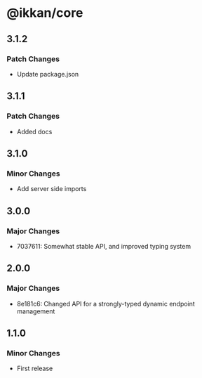 # @ikkan/core

## 3.1.2

### Patch Changes

- Update package.json

## 3.1.1

### Patch Changes

- Added docs

## 3.1.0

### Minor Changes

- Add server side imports

## 3.0.0

### Major Changes

- 7037611: Somewhat stable API, and improved typing system

## 2.0.0

### Major Changes

- 8e181c6: Changed API for a strongly-typed dynamic endpoint management

## 1.1.0

### Minor Changes

- First release
